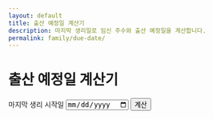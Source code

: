 ```yaml
---
layout: default
title: 출산 예정일 계산기
description: 마지막 생리일로 임신 주수와 출산 예정일을 계산합니다.
permalink: family/due-date/
---
```


# 출산 예정일 계산기
<div class="card" style="max-width:720px;margin:0 auto;">
  <form onsubmit="event.preventDefault(); ddCalc();" style="margin-bottom:12px;">
    <label>마지막 생리 시작일 <input type="date" id="lmp" required></label>
    <button type="submit" class="btn">계산</button>
  </form>

  <!-- 결과 박스: 전역 .result-box 사용 -->
  <div id="dd-out" class="result-box"></div>
</div>

<script>
// YYYY-MM-DD → 로컬 Date (UTC 파싱 오류 방지)
function parseLocalDate(ymd){
  const [y,m,d] = ymd.split('-').map(n => parseInt(n,10));
  return new Date(y, m-1, d);
}
// YYYY-MM-DD 포맷
function fmt(date){
  const y = date.getFullYear();
  const m = String(date.getMonth()+1).padStart(2,'0');
  const d = String(date.getDate()).padStart(2,'0');
  return `${y}-${m}-${d}`;
}

function ddCalc(){
  const val = document.getElementById('lmp').value;
  const out = document.getElementById('dd-out');

  if(!val){
    out.classList.add('show');
    out.innerHTML = '⚠️ 마지막 생리 시작일을 선택해주세요.';
    return;
  }

  const lmp = parseLocalDate(val);

  // 오늘(자정 기준)로 맞춰 하루 오차 방지
  const now = new Date();
  const today = new Date(now.getFullYear(), now.getMonth(), now.getDate());

  // 예정일 = LMP + 280일 (40주)
  const due = new Date(lmp);
  due.setDate(due.getDate() + 280);

  // 임신 주수 (주 + 일)
  const msPerDay = 24*60*60*1000;
  const diffDays = Math.floor((today - lmp) / msPerDay);

  if (diffDays < 0){
    out.classList.add('show');
    out.innerHTML = '⚠️ 마지막 생리 시작일이 오늘보다 미래입니다. 날짜를 다시 확인해주세요.';
    return;
  }

  const weeks = Math.floor(diffDays / 7);
  const days  = diffDays % 7;

  out.classList.add('show');
  out.innerHTML = `
    🗓 <strong>출산 예정일(추정):</strong> ${fmt(due)}<br>
    🤰 <strong>현재 임신 주수(대략):</strong> ${weeks}주 ${days}일차 (총 ${diffDays.toLocaleString('ko-KR')}일)<br>
    <small style="color:#64748b">* 일반적 추정치(40주 기준)이며, 개인·의료기관 안내에 따라 달라질 수 있습니다.</small>
  `;
}
</script>
